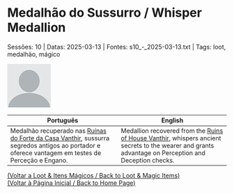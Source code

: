 
# Medalhão do Sussurro / Whisper Medallion

Sessões: 10 | Datas: 2025-03-13 | Fontes: s10_-_2025-03-13.txt | Tags: loot, medalhão, mágico

![Medalhão do Sussurro](docs/dm/loot/blank.png)

| Português | English |
|-----------|---------|
| Medalhão recuperado nas [Ruínas do Forte da Casa Vanthir](ruinas_do_forte_da_casa_vanthir.md), sussurra segredos antigos ao portador e oferece vantagem em testes de Perceção e Engano. | Medallion recovered from the [Ruins of House Vanthir](ruinas_do_forte_da_casa_vanthir.md), whispers ancient secrets to the wearer and grants advantage on Perception and Deception checks. |

[(Voltar a Loot & Itens Mágicos / Back to Loot & Magic Items)](loot.md)  
[(Voltar à Página Inicial / Back to Home Page)](home.md)




















